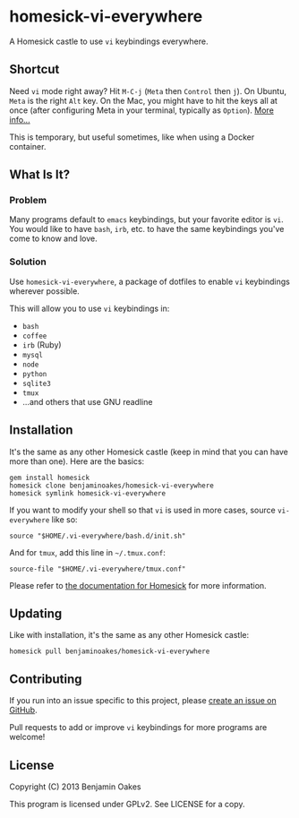 # homesick-vi-everywhere

A Homesick castle to use `vi` keybindings everywhere.

## Shortcut

Need `vi` mode right away?  Hit `M-C-j` (`Meta` then `Control` then `j`).  On Ubuntu, `Meta` is the right `Alt` key.  On the Mac, you might have to hit the keys all at once (after configuring Meta in your terminal, typically as `Option`).  [More info...](https://cnswww.cns.cwru.edu/php/chet/readline/readline.html#SEC22)

This is temporary, but useful sometimes, like when using a Docker container.

## What Is It?

### Problem

Many programs default to `emacs` keybindings, but your favorite editor is `vi`.  You would like to have `bash`, `irb`, etc. to have the same keybindings you've come to know and love.

### Solution

Use `homesick-vi-everywhere`, a package of dotfiles to enable `vi` keybindings wherever possible.

This will allow you to use `vi` keybindings in:

* `bash`
* `coffee`
* `irb` (Ruby)
* `mysql`
* `node`
* `python`
* `sqlite3`
* `tmux`
* ...and others that use GNU readline

## Installation

It's the same as any other Homesick castle (keep in mind that you can have more than one).  Here are the basics:

    gem install homesick
    homesick clone benjaminoakes/homesick-vi-everywhere
    homesick symlink homesick-vi-everywhere

If you want to modify your shell so that `vi` is used in more cases, source `vi-everywhere` like so:

    source "$HOME/.vi-everywhere/bash.d/init.sh"

And for `tmux`, add this line in `~/.tmux.conf`:

    source-file "$HOME/.vi-everywhere/tmux.conf"

Please refer to [the documentation for Homesick](https://github.com/technicalpickles/homesick) for more information.

## Updating

Like with installation, it's the same as any other Homesick castle:

    homesick pull benjaminoakes/homesick-vi-everywhere

## Contributing

If you run into an issue specific to this project, please [create an issue on GitHub](https://github.com/benjaminoakes/homesick-vi-everywhere/issues).

Pull requests to add or improve `vi` keybindings for more programs are welcome!

## License

Copyright (C) 2013 Benjamin Oakes

This program is licensed under GPLv2.  See LICENSE for a copy.
